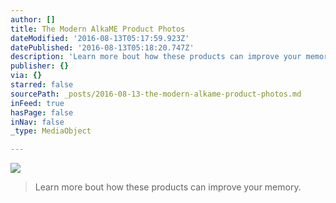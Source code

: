 ```yaml
---
author: []
title: The Modern AlkaME Product Photos
dateModified: '2016-08-13T05:17:59.923Z'
datePublished: '2016-08-13T05:18:20.747Z'
description: 'Learn more bout how these products can improve your memory. '
publisher: {}
via: {}
starred: false
sourcePath: _posts/2016-08-13-the-modern-alkame-product-photos.md
inFeed: true
hasPage: false
inNav: false
_type: MediaObject

---
```

![](https://the-grid-user-content.s3-us-west-2.amazonaws.com/be0eae8d-4d51-4d0c-a1a2-14412ad7e423.jpg)

> Learn more bout how these products can improve your memory.